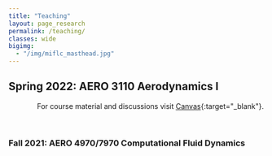 ```yaml
---
title: "Teaching"
layout: page_research
permalink: /teaching/
classes: wide
bigimg:
  - "/img/miflc_masthead.jpg"
---
```


## Spring 2022: AERO 3110 Aerodynamics I

    For course material and discussions visit [Canvas](https://auburn.instructure.com/){:target="_blank"}.

<br />
  
### Fall 2021: AERO 4970/7970 Computational Fluid Dynamics

<br />
<br />
<br />
<br />
<br />
<br />
<br />
<br />
<br />
<br />
<br />
<br />
<br />
<br />
<br />

















